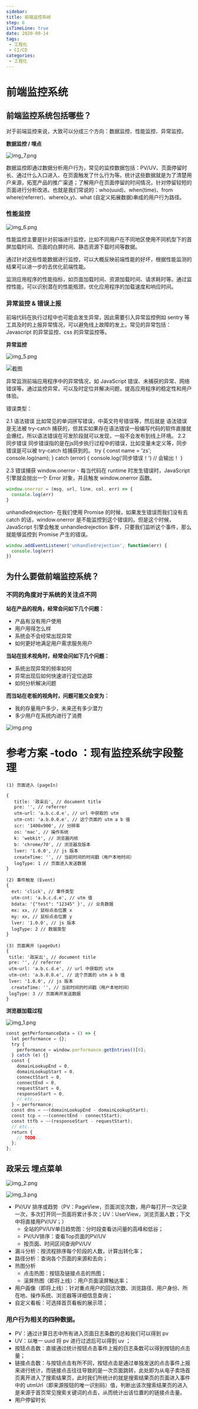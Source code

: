 ```yaml
---
sidebar:
title: 前端监控系统
step: 6
isTimeLine: true
date: 2020-09-14
tags:
 - 工程化
 - CI/CD
categories:
 - 工程化
---
```

# 前端监控系统

## 前端监控系统包括哪些？

对于前端监控来说，大致可以分成三个方向：数据监控、性能监控、异常监控。

**数据监控 / 埋点**

![img_7.png](img_7.png)

数据监控即通过数据分析用户行为，常见的监控数据包括：PV/UV、页面停留时长、通过什么入口进入、在页面触发了什么行为等。统计这些数据就是为了清楚用户来源，拓宽产品的推广渠道；了解用户在页面停留的时间情况，针对停留较短的页面进行分析改进。也就是我们常说的：who(uuid)、when(time)、from where(referrer)、where(x,y)、what (自定义拓展数据)串成的用户行为路径。

### **性能监控**

![img_6.png](img_6.png)

性能监控主要是针对前端进行监控，比如不同用户在不同地区使用不同机型下的首屏加载时间、页面的白屏时间、静态资源下载时间等数据。

通过针对这些性能数据进行监控，可以大概反映前端性能的好坏，根据性能监测的结果可以进一步的去优化前端性能。

监测应用程序的性能指标，如页面加载时间、资源加载时间、请求耗时等。通过监控性能，可以识别潜在的性能瓶颈，优化应用程序的加载速度和响应时间。

###  **异常监控 & 错误上报**
前端代码在执行过程中也可能会发生异常，因此需要引入异常监控例如 sentry 等工具及时的上报异常情况，可以避免线上故障的发上。常见的异常包括：Javascript 的异常监控、css 的异常监控等。

**异常监控**

![img_5.png](img_5.png)

![截图](./assets/vue_错误处理机制.webp)

异常监测前端应用程序中的异常情况，如 JavaScript 错误、未捕获的异常、网络错误等。通过监控异常，可以及时定位并解决问题，提高应用程序的稳定性和用户体验。

错误类型：

2.1 语法错误
比如常见的单词拼写错误，中英文符号错误等，然后就是 语法错误是无法被 try-catch 捕获的，但其实如果存在语法错误一般编写代码的软件直接就会爆红，所以语法错误在可发阶段就可以发现，一般不会发布到线上环境。
2.2 同步错误
同步错误指的是在js同步执行过程中的错误，比如变量未定义等，同步错误是可以被 try-catch 给捕获到的。
try { const name = 'zs'; console.log(nam); } catch (error) { console.log('同步错误！') // 会输出！ }

2.3 错误捕获
window.onerror - 每当代码在 runtime 时发生错误时，JavaScript 引擎就会抛出一个 Error 对象，并且触发 window.onerror 函数。
```js
window.onerror = (msg, url, line, col, err) => {
  console.log(err)
}
```

unhandledrejection- 在我们使用 Promise 的时候，如果发生错误而我们没有去 catch 的话，window.onerror 是不能监控到这个错误的。但是这个时候，JavaScript 引擎会触发 unhandledrejection 事件，只要我们监听这个事件，那么就能够监控到 Promise 产生的错误。
```js
window.addEventListener('unhandledrejection', function(err) {
  console.log(err)
})
```

## 为什么要做前端监控系统？

### 不同的角度对于系统的关注点不同

**站在产品的视角，经常会问如下几个问题：**

* 产品有没有用户使用
* 用户用得怎么样
* 系统会不会经常出现异常
* 如何更好地满足用户需求服务用户

**当站在技术视角时，经常会问如下几个问题：**

* 系统出现异常的频率如何
* 异常出现后如何快速进行定位追踪
* 如何分析解决问题


**而当站在老板的视角时，问题可能又会变为：**

* 我的存量用户多少，未来还有多少潜力
* 多少用户在系统内进行了消费


![img.png](img.png)


# 参考方案 -todo ：现有监控系统字段整理

```text
(1) 页面进入 (pageIn)

{ 
   title: '政采云', // document title 
   pre: '', // referrer 
   utm-url: 'a.b.c.d.e', // url 中获取的 utm 
   utm-cnt: 'a.b.0.0.e', // 这个页面的 utm a b 值 
   scr: '1400x900', // 分辨率 
   os: 'mac', // 操作系统 
   k: 'webkit', // 浏览器内核 
   b: 'chrome/70', // 浏览器及版本 
   lver: '1.0.0', // js 版本 
   createTime: '', // 当前时间的时间戳（用户本地时间）
   logType: 1 // 页面进入发送数据 
}

(2) 事件触发 (Event)
{ 
  evt: 'click', // 事件类型 
  utm-cnt: 'a.b.c.d.e', // utm 值 
  bdata: '{"test": "12345" }', // 业务数据 
  mx: xx, // 鼠标点击位置 x 
  my: xx, // 鼠标点击位置 y 
  lver: '1.0.0', // js 版本 
  logType: 2 // 数据类型 
}

(3) 页面离开 (pageOut)
{ 
 title: '政采云', // document title 
 pre: '', // referrer 
 utm-url: 'a.b.c.d.e', // url 中获取的 utm 
 utm-cnt: 'a.b.0.0.e', // 这个页面的 utm a b 值 
 lver: '1.0.0', // js 版本 
  createTime: '', // 当前时间的时间戳（用户本地时间）
 logType: 3 // 页面离开发送数据 
}

```

**浏览器加载过程**

![img_1.png](img_1.png)

```js
const getPerformanceData = () => {
  let performance = {};
  try {
    performance = window.performance.getEntries()[0];
  } catch (e) {}
  const {
    domainLookupEnd = 0,
    domainLookupStart = 0,
    connectStart = 0,
    connectEnd = 0,
    requestStart = 0,
    responseStart = 0,
    // etc...
  } = performance;
  const dns = ~~(domainLookupEnd - domainLookupStart);
  const tcp = ~~(connectEnd - connectStart);
  const ttfb = ~~(responseStart - requestStart);
  // etc...
  return {
    // TODO...
  };
};
```

## 政采云 埋点菜单

![img_2.png](img_2.png)

![img_3.png](img_3.png)

* PV/UV 排序或趋势（PV：PageView，页面浏览次数，用户每打开一次记录一次，多次打开同一页面将累计多次；UV：UserView，浏览页面人数；下文中将直接用PV/UV；）
  * 全站的PV/UV单日趋势图：分时段查看访问量的高峰和低谷；
  * PV/UV排序：查看Top页面的PV/UV
  * 按页面、时间区间查询PV/UV
* 漏斗分析：按流程排序每个阶段的人数，计算出转化率；
* 路径分析：查询各个页面的来源和去向；
* 热图分析
  * 点击热图：按钮及链接点击的热图；
  * 滚屏热图（即将上线）：用户页面滚屏触达率；
* 用户画像（即将上线）：针对重点用户的回访次数、浏览路径、用户身份、所在地、操作系统、浏览器等详细信息查询；
* 自定义看板：可选择首页看板的展示项；

### 用户行为相关的四种数据。

* PV：通过计算日志中所有进入页面日志条数的总和我们可以得到 pv
* UV：以唯一 uuid 将 pv 进行过滤后可以得到 uv ；
* 按钮点击数：直接通过统计按钮点击事件上报的日志条数可以得到按钮的点击量；
* 链接点击数：与按钮点击有所不同，按钮点击是通过单独发送的点击事件上报来进行统计，而链接点击往往导致的是一次页面跳转，此处即为从电子卖场首页离开进入了搜索结果页，此时我们所统计的就是搜索结果页的页面进入事件中的 utmUrl（即来源按钮的唯一识别码）值，判断出该次搜索结果页的进入是来源于首页常见搜索关键词的点击，从而统计出该位置的的链接点击量。
* 用户停留时长





